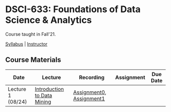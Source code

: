 # DSCI-633: Foundations of Data Science & Analytics
Course taught in Fall'21.

[Syllabus](https://github.com/aiforsec/RIT-DSCI-633-FDS/Syllabus/README.md) |
[Instructor](https://www.rit.edu/directory/nxrvse-nidhi-rastogi)

## Course Materials
| Date | Lecture | Recording | Assignment | Due Date | 
|------|-------|------------|----------|----------|
| Lecture 1 (08/24)| [Introduction to Data Mining]() | [Assignment0](), [Assignment1]()
